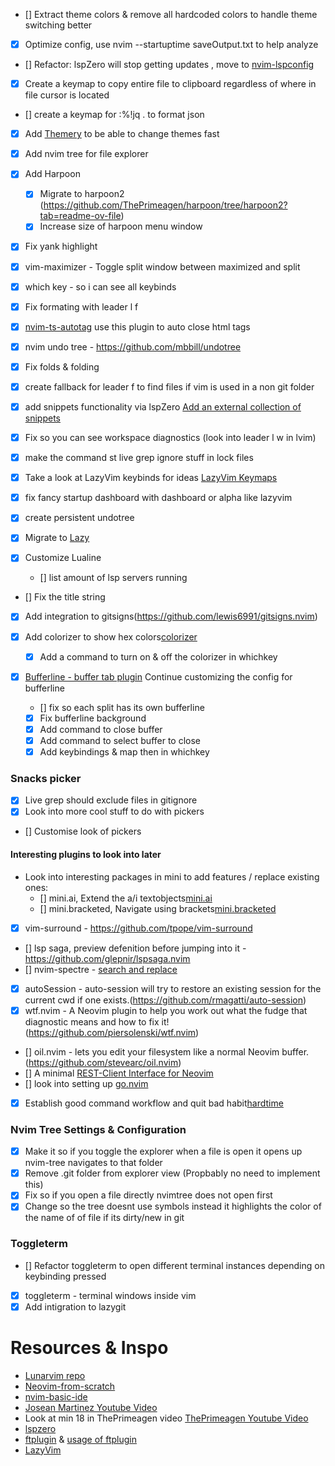 - [] Extract theme colors & remove all hardcoded colors to handle theme switching better  
- [x] Optimize config, use nvim --startuptime saveOutput.txt to help analyze
- [] Refactor: lspZero will stop getting updates , move to [nvim-lspconfig](https://github.com/neovim/nvim-lspconfig)
- [x] Create a keymap to copy entire file to clipboard regardless of where in file cursor is located
- [] create a keymap for :%!jq . to format json
- [x] Add [Themery](https://github.com/zaldih/themery.nvim) to be able to change themes fast
- [x] Add nvim tree for file explorer
- [x] Add Harpoon
  - [x] Migrate to harpoon2 (https://github.com/ThePrimeagen/harpoon/tree/harpoon2?tab=readme-ov-file)
  - [x] Increase size of harpoon menu window
- [x] Fix yank highlight
- [x] vim-maximizer - Toggle split window between maximized and split
- [x] which key - so i can see all keybinds
- [x] Fix formating with leader l f 
- [x] [nvim-ts-autotag](https://github.com/windwp/nvim-ts-autotag) use this plugin to auto close html tags
- [x] nvim undo tree - https://github.com/mbbill/undotree
- [x] Fix folds & folding
- [x] create fallback for leader f to find files if vim is used in a non git folder
- [x] add snippets functionality via lspZero [Add an external collection of snippets](https://github.com/VonHeikemen/lsp-zero.nvim/blob/v3.x/doc/md/autocomplete.md#add-an-external-collection-of-snippets)
- [x] Fix so you can see workspace diagnostics (look into leader l w in lvim)
- [x] make the command <leader> st live grep ignore stuff in lock files
- [x] Take a look at LazyVim keybinds for ideas [LazyVim Keymaps](https://www.lazyvim.org/keymaps)
- [x] fix fancy startup dashboard with dashboard or alpha like lazyvim

- [x] create persistent undotree
- [x] Migrate to [Lazy](https://github.com/folke/lazy.nvim)
- [x] Customize Lualine
  - [] list amount of lsp servers running 

- [] Fix the title string
- [x] Add integration to gitsigns(https://github.com/lewis6991/gitsigns.nvim)

- [x] Add colorizer to show hex colors[colorizer](https://github.com/norcalli/nvim-colorizer.lua)
  - [x] Add a command to turn on & off the colorizer in whichkey

- [x] [Bufferline - buffer tab plugin](https://github.com/akinsho/bufferline.nvim)
  Continue customizing the config for bufferline
  - [] fix so each split has its own bufferline
  - [x] Fix bufferline background
  - [x] Add command to close buffer
  - [x] Add command to select buffer to close 
  - [x] Add keybindings & map then in whichkey

### Snacks picker
- [x] Live grep should exclude files in gitignore
- [x] Look into more cool stuff to do with pickers
- [] Customise look of pickers

#### Interesting plugins to look into later
- Look into interesting packages in mini to add features / replace existing ones:
    - [] mini.ai, Extend the a/i textobjects[mini.ai](https://github.com/echasnovski/mini.ai)
    - [] mini.bracketed, Navigate using brackets[mini.bracketed](https://github.com/echasnovski/mini.nvim/blob/2d0f10540efdbb1f5c480ebe19ce4de451936a5d/readmes/mini-bracketed.md)
- [x] vim-surround - https://github.com/tpope/vim-surround
- [] lsp saga, preview defenition before jumping into it - https://github.com/glepnir/lspsaga.nvim
- [] nvim-spectre - [search and replace](https://github.com/nvim-pack/nvim-spectre) 
- [x] autoSession - auto-session will try to restore an existing session for the current cwd if one exists.(https://github.com/rmagatti/auto-session)
- [x] wtf.nvim - A Neovim plugin to help you work out what the fudge that diagnostic means and how to fix it!(https://github.com/piersolenski/wtf.nvim)
- [] oil.nvim - lets you edit your filesystem like a normal Neovim buffer.(https://github.com/stevearc/oil.nvim)
- [] A minimal [REST-Client Interface for Neovim](https://github.com/mistweaverco/kulala.nvim)
- [] look into setting up [go.nvim](https://github.com/ray-x/go.nvim)
- [x] Establish good command workflow and quit bad habit[hardtime](https://github.com/m4xshen/hardtime.nvim)

### Nvim Tree Settings & Configuration
- [x] Make it so if you toggle the explorer when a file is open it opens up nvim-tree navigates to that folder
- [x] Remove .git folder from explorer view (Propbably no need to implement this)
- [x] Fix so if you open a file directly nvimtree does not open first
- [x] Change so the tree doesnt use symbols instead it highlights the color of the name of of file if its dirty/new in git

### Toggleterm
- [] Refactor toggleterm to open different terminal instances depending on keybinding pressed
- [x] toggleterm - terminal windows inside vim
- [x] Add intigration to lazygit

# Resources & Inspo
* [Lunarvim repo](https://www.lunarvim.org/)
* [Neovim-from-scratch](https://github.com/LunarVim/Neovim-from-scratch)
* [nvim-basic-ide](https://github.com/LunarVim/nvim-basic-ide)
* [Josean Martinez Youtube Video](https://www.youtube.com/watch?v=vdn_pKJUda8&list=LL&index=1)
* Look at min 18 in ThePrimeagen video [ThePrimeagen Youtube Video](https://www.youtube.com/watch?v=w7i4amO_zaE&list=LL)
* [lspzero](https://github.com/VonHeikemen/lsp-zero.nvim)
* [ftplugin](https://neovim.io/doc/user/filetype.html) & [usage of ftplugin](https://www.reddit.com/r/neovim/comments/x3zp6t/usage_of_afterftplugin_directory_for/)
* [LazyVim](https://www.lazyvim.org/)
